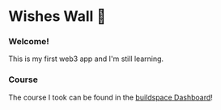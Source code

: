 # Wishes Wall 👋

### **Welcome!**
This is my first web3 app and I'm still learning.

### **Course**
The course I took can be found in the [buildspace Dashboard](https://app.buildspace.so/projects/CO02cf0f1c-f996-4f50-9669-cf945ca3fb0b)!